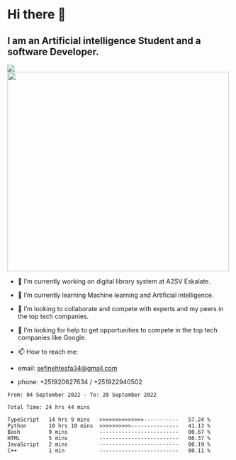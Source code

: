 # Hi there 👋
## I am an Artificial intelligence Student and a software Developer.
<img src = "https://github-readme-stats.vercel.app/api?username=sefinehtesfa34&&show_icons=true&title_color=ffffff&icon_color=bb2acf&text_color=daf7dc&bg_color=151515"/>
<img src="https://wakatime.com/share/@sefinehtesfa34/ae9674e3-b462-4438-9120-52fc3d0ffbbb.png" width ="500" height = "450"/>

- 🔭 I’m currently working on digital library system at A2SV Eskalate.
- 🌱 I’m currently learning Machine learning and Artificial intelligence.
- 👯 I’m looking to collaborate and compete with experts and my peers in the top tech companies.
- 🤔 I’m looking for help to get opportunities to compete in the top tech companies like Google.

- 📫 How to reach me: 
- email: sefinehtesfa34@gmail.com
- phone: +251920627634 / +251922940502
<!--START_SECTION:waka-->

```text
From: 04 September 2022 - To: 28 September 2022

Total Time: 24 hrs 44 mins

TypeScript   14 hrs 9 mins   >>>>>>>>>>>>>>-----------   57.24 %
Python       10 hrs 10 mins  >>>>>>>>>>---------------   41.13 %
Bash         9 mins          -------------------------   00.67 %
HTML         5 mins          -------------------------   00.37 %
JavaScript   2 mins          -------------------------   00.19 %
C++          1 min           -------------------------   00.11 %
```

<!--END_SECTION:waka-->
